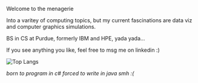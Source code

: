 Welcome to the menagerie 

Into a varitey of computing topics, but my current fascinations are data viz and computer graphics simulations.

BS in CS at Purdue, formerly IBM and HPE, yada yada...

If you see anything you like, feel free to msg me on linkedin :)

![Top Langs](https://github-readme-stats.vercel.app/api/top-langs/?username=BraydenBrackett&layout=compact&theme=tokyonight) 

_born to program in c# forced to write in java smh :(_


<!---
BraydenBrackett/BraydenBrackett is a ✨ special ✨ repository because its `README.md` (this file) appears on your GitHub profile.
You can click the Preview link to take a look at your changes.
--->
